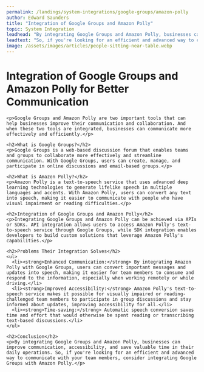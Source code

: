 ```yaml
---
permalink: /landings/system-integrations/google-groups/amazon-polly
author: Edward Saunders
title: "Integration of Google Groups and Amazon Polly"
topic: System Integration
leadhead: "By integrating Google Groups and Amazon Polly, businesses can improve communication, accessibility, and save valuable time in their daily operations"
leadtext: "So, if you're looking for an efficient and advanced way to communicate with your team members, consider integrating Google Groups with Amazon Polly."
image: /assets/images/articles/people-sitting-near-table.webp
---
```

<div class="arttext">    <h1>Integration of Google Groups and Amazon Polly for Better Communication</h1>

    <p>Google Groups and Amazon Polly are two important tools that can help businesses improve their communication and collaboration. And when these two tools are integrated, businesses can communicate more effectively and efficiently.</p>

    <h2>What is Google Groups?</h2>
    <p>Google Groups is a web-based discussion forum that enables teams and groups to collaborate more effectively and streamline communication. With Google Groups, users can create, manage, and participate in online discussions and email-based groups.</p>

    <h2>What is Amazon Polly?</h2>
    <p>Amazon Polly is a text-to-speech service that uses advanced deep learning technologies to generate lifelike speech in multiple languages and accents. With Amazon Polly, users can convert any text into speech, making it easier to communicate with people who have visual impairment or reading difficulties.</p>

    <h2>Integration of Google Groups and Amazon Polly</h2>
    <p>Integrating Google Groups and Amazon Polly can be achieved via APIs or SDKs. API integration allows users to access Amazon Polly's text-to-speech service through Google Groups, while SDK integration enables developers to build custom solutions that leverage Amazon Polly's capabilities.</p>

    <h2>Problems Their Integration Solves</h2>
    <ul>
      <li><strong>Enhanced Communication:</strong> By integrating Amazon Polly with Google Groups, users can convert important messages and updates into speech, making it easier for team members to consume and respond to the information, especially when working remotely or while driving.</li>
      <li><strong>Improved Accessibility:</strong> Amazon Polly's text-to-speech service makes it possible for visually impaired or reading-challenged team members to participate in group discussions and stay informed about updates, improving accessibility for all.</li>
      <li><strong>Time-saving:</strong> Automatic speech conversion saves time and effort that would otherwise be spent reading or transcribing text-based discussions.</li>
    </ul>

    <h2>Conclusion</h2>
    <p>By integrating Google Groups and Amazon Polly, businesses can improve communication, accessibility, and save valuable time in their daily operations. So, if you're looking for an efficient and advanced way to communicate with your team members, consider integrating Google Groups with Amazon Polly.</p>

</div>